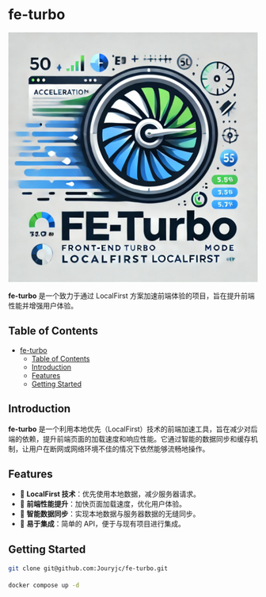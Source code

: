 # fe-turbo

![fe-turbo logo](./frontend/public/logo.svg) <!-- 可以替换为你项目的logo路径 -->

**fe-turbo** 是一个致力于通过 LocalFirst 方案加速前端体验的项目，旨在提升前端性能并增强用户体验。

## Table of Contents

- [fe-turbo](#fe-turbo)
  - [Table of Contents](#table-of-contents)
  - [Introduction](#introduction)
  - [Features](#features)
  - [Getting Started](#getting-started)

## Introduction

**fe-turbo** 是一个利用本地优先（LocalFirst）技术的前端加速工具，旨在减少对后端的依赖，提升前端页面的加载速度和响应性能。它通过智能的数据同步和缓存机制，让用户在断网或网络环境不佳的情况下依然能够流畅地操作。

## Features

- 🌟 **LocalFirst 技术**：优先使用本地数据，减少服务器请求。
- 🚀 **前端性能提升**：加快页面加载速度，优化用户体验。
- 🔄 **智能数据同步**：实现本地数据与服务器数据的无缝同步。
- 🔧 **易于集成**：简单的 API，便于与现有项目进行集成。

## Getting Started

```bash
git clone git@github.com:Jouryjc/fe-turbo.git

docker compose up -d
```